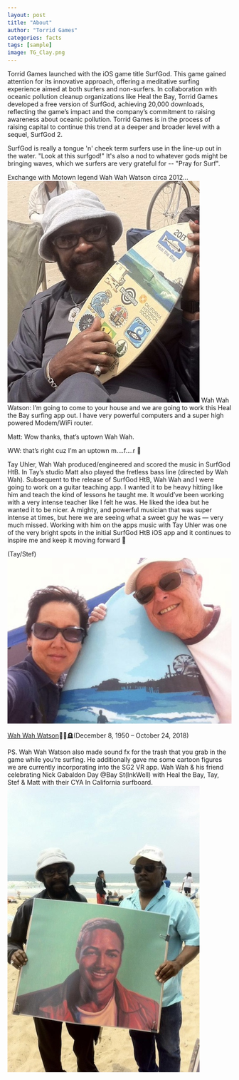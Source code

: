 ```yaml
---
layout: post
title: "About"
author: "Torrid Games"
categories: facts
tags: [sample]
image: TG_Clay.png
---
```


Torrid Games launched with the iOS game title SurfGod. This game gained attention for its innovative approach, offering a meditative surfing experience aimed at both surfers and non-surfers. In collaboration with oceanic pollution cleanup organizations like Heal the Bay, Torrid Games developed a free version of SurfGod, achieving 20,000 downloads, reflecting the game’s impact and the company’s commitment to raising awareness about oceanic pollution.  Torrid Games is in the process of raising capital to continue this trend at a deeper and broader level with a sequel, SurfGod 2.

SurfGod is really a tongue 'n' cheek term surfers use in the line-up out in the water. "Look at this surfgod!"  It's also a nod to whatever gods might be bringing waves, which we surfers are very grateful for -- "Pray for Surf". 

Exchange with Motown legend Wah Wah Watson circa 2012…
<img src="assets/img/WahWahSG.jpg"/>
Wah Wah Watson: I’m going to come to your house and we are going to work this Heal the Bay surfing app out.  I have very powerful computers and a super high powered Modem/WiFi router.

Matt:  Wow thanks, that’s uptown Wah Wah.

WW: that’s right cuz I’m an uptown m….f….r 👊

Tay Uhler, Wah Wah produced/engineered and scored the music in SurfGod HtB.  In Tay’s studio Matt also played the fretless bass line (directed by Wah Wah).  Subsequent to the release of SurfGod HtB, Wah Wah and I were going to work on a guitar teaching app.  I wanted it to be heavy hitting like him and teach the kind of lessons he taught me.  It would’ve been working with a very intense teacher like I felt he was.  He liked the idea but he wanted it to be nicer.  A mighty, and powerful musician that was super intense at times, but here we are seeing what a sweet guy he was — very much missed.  Working with him on the apps music with Tay Uhler was one of the very bright spots in the initial SurfGod HtB iOS app and it continues to inspire me and keep it moving forward 🤙 

(Tay/Stef) <img src="assets/img/Tay_Stef_CYA.jpg"/>

[Wah Wah Watson](https://en.wikipedia.org/wiki/Wah_Wah_Watson)🎸🙏🪦(December 8, 1950 – October 24, 2018)

PS. Wah Wah Watson also made sound fx for the trash that you grab in the game while you’re surfing.  He additionally gave me some cartoon figures we are currently incorporating into the SG2 VR app.
Wah Wah & his friend celebrating Nick Gabaldon Day @Bay St(InkWell) with Heal the Bay, Tay, Stef & Matt with their CYA In California surfboard.
<img src="assets/img/Wahwah_friend_nickG.jpg"/>


